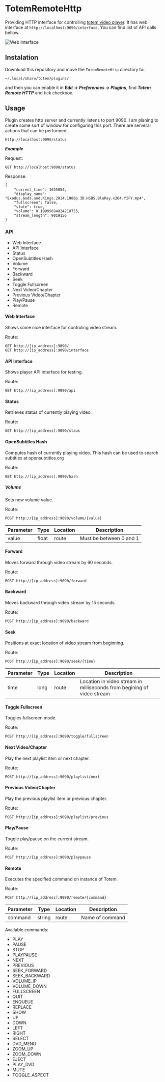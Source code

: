 # TotemRemoteHttp

Providing HTTP interface for controlling [totem video player](https://wiki.gnome.org/Apps/Videos).
It has web interface at ```http://localhost:9090/interface```. You can find list of API calls bellow.

![Web Interface](/Screenshots/web_interface.png)

## Instalation

Download this repository and move the `TotemRemoteHttp` directory to:
```
~/.local/share/totem/plugins/
```
and then you can enable it in ***Edit → Preferences → Plugins***, find ***Totem Remote HTTP***
and tick checkbox.

## Usage

Plugin creates http server and currently listens to port 9090. I am planing to create some sort of window for configuring this port.
There are serveral actions that can be performed.

```
http://localhost:9090/status
```

***Example***

Request:
```
GET http://localhost:9090/status
```

Response:
```
{
    "current_time": 1635054, 
    "display_name": "Exodus.Gods.and.Kings.2014.1080p.3D.HSBS.BluRay.x264.YIFY.mp4", 
    "fullscreen": false, 
    "state": true, 
    "volume": 0.19999694824218753, 
    "stream_length": 9019156
}
```

### API

* Web Interface
* API Interface
* Status
* OpenSubtitles Hash
* Volume
* Forward
* Backward
* Seek
* Toggle Fullscreen
* Next Video/Chapter
* Previous Video/Chapter
* Play/Pause
* Remote

#### Web Interface

Shows some nice interface for controling video stream.

Route:
```
GET http://[ip_address]:9090/
GET http://[ip_address]:9090/interface
```

#### API Interface

Shows player API interface for testing.

Route:
```
GET http://[ip_address]:9090/api
```

#### Status

Retrieves status of currently playing video.

Route:
```
GET http://[ip_address]:9090/staus
```

#### OpenSubtitles Hash

Computes hash of currently playing video. This hash can be used to search subtitles at opensubtitles.org

Route:
```
GET http://[ip_address]:9090/hash
```

##### Volume

Sets new volume value.

Route:
```
POST http://[ip_address]:9090/volume/{value}
```

| Parameter |  Type  | Location | Description                |
|-----------|--------|----------|----------------------------|
| value     | float  | route    | Must be between 0 and 1    |

#### Forward

Moves forward through video stream by 60 seconds.

Route:
```
POST http://[ip_address]:9090/forward
```

#### Backward

Moves backward through video stream by 15 seconds.

Route:
```
POST http://[ip_address]:9090/backward
```

#### Seek

Positions at exact location of video stream from beginning.

Route:
```
POST http://[ip_address]:9090/seek/{time}
```

| Parameter |  Type  | Location | Description                |
|-----------|--------|----------|----------------------------|
| time      | long   | route    | Location in video stream in milliseconds from begining of video stream    |

#### Toggle Fullscreen

Toggles fullscreen mode.

Route:
```
POST http://[ip_address]:9090/toggle/fullscreen
```

#### Next Video/Chapter

Play the next playlist item or next chapter.

Route:
```
POST http://[ip_address]:9090/playlist/next
```

#### Previous Video/Chapter

Play the previous playlist item or previous chapter.

Route:
```
POST http://[ip_address]:9090/playlist/previous
```

#### Play/Pause

Toggle play/pause on the current stream.

Route:
```
POST http://[ip_address]:9090/playpause
```

#### Remote

Executes the specified command on instance of Totem.

Route:
```
POST http://[ip_address]:9090/remote/{command}
```

| Parameter |  Type  | Location | Description                |
|-----------|--------|----------|----------------------------|
| command   | string | route    | Name of command            |

Available commands:

- PLAY
- PAUSE
- STOP
- PLAYPAUSE
- NEXT
- PREVIOUS
- SEEK_FORWARD
- SEEK_BACKWARD
- VOLUME_IP
- VOLUME_DOWN
- FULLSCREEN
- QUIT
- ENQUEUE
- REPLACE
- SHOW
- UP
- DOWN
- LEFT
- RIGHT
- SELECT
- DVD_MENU
- ZOOM_UP
- ZOOM_DOWN
- EJECT
- PLAY_DVD
- MUTE
- TOGGLE_ASPECT

